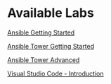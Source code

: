 # Available Labs

[Ansible Getting Started](./ansible-getting-started/)

[Ansible Tower Getting Started](./ansible-tower-getting-started/)

[Ansible Tower Advanced](./ansible-tower-advanced/)

[Visual Studio Code - Introduction](./vscode-intro)
